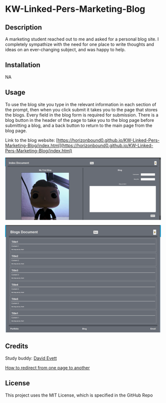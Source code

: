 # KW-Linked-Pers-Marketing-Blog

## Description

A marketing student reached out to me and asked for a personal blog site. I completely sympathize with the need for one place to write thoughts and ideas on an ever-changing subject, and was happy to help.

## Installation

NA

## Usage

To use the blog site you type in the relevant information in each section of the prompt, then when you click submit it takes you to the page that stores the blogs. Every field in the blog form is required for submission. There is a blog button in the header of the page to take you to the blog page before submitting a blog, and a back button to return to the main page from the blog page.

Link to the blog website: [https://horizonbound0.github.io/KW-Linked-Pers-Marketing-Blog/index.html](https://horizonbound0.github.io/KW-Linked-Pers-Marketing-Blog/index.html)

![The main page of the blog site](./assets/images/Screenshot1.PNG)

![The blog page of the blog site](./assets/images/Screenshot2.PNG)

## Credits

Study buddy: [David Evett](https://github.com/davidevett)

[How to redirect from one page to another](https://www.w3schools.com/howto/howto_js_redirect_webpage.asp)

## License

This project uses the MIT License, which is specified in the GitHub Repo